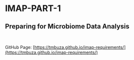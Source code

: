 # IMAP-PART-1

## Preparing for Microbiome Data Analysis

<br> 

GitHub Page: [https://tmbuza.github.io/imap-requirements/](https://tmbuza.github.io/imap-requirements/)
